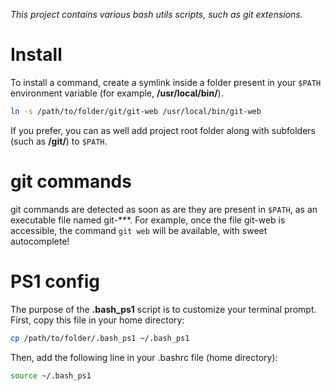 *This project contains various bash utils scripts, such as git extensions.*

# Install

To install a command, create a symlink inside a folder present in your `$PATH` environment variable (for example, **/usr/local/bin/**).
```sh
ln -s /path/to/folder/git/git-web /usr/local/bin/git-web
```
If you prefer, you can as well add project root folder along with subfolders (such as **/git/**) to `$PATH`.

# git commands

git commands are detected as soon as are they are present in `$PATH`, as an executable file named git-\*\*\*. For example, once
the file git-web is accessible, the command `git web` will be available, with sweet autocomplete!

# PS1 config

The purpose of the **.bash_ps1** script is to customize your terminal prompt. First, copy this file in your home directory:
```sh
cp /path/to/folder/.bash_ps1 ~/.bash_ps1
```
Then, add the following line in your .bashrc file (home directory):
```sh
source ~/.bash_ps1
```
